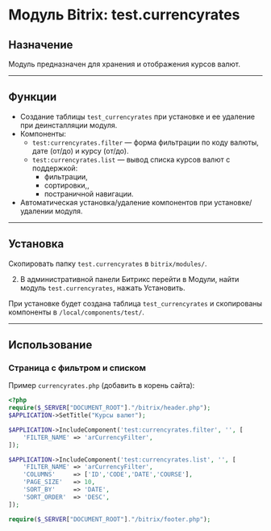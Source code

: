 # Модуль Bitrix: test.currencyrates

## Назначение
Модуль предназначен для хранения и отображения курсов валют.

---

## Функции
- Создание таблицы `test_currencyrates` при установке и ее удаление при деинсталляции модуля.
- Компоненты:
  - `test:currencyrates.filter` — форма фильтрации по коду валюты, дате (от/до) и курсу (от/до).
  - `test:currencyrates.list` — вывод списка курсов валют с поддержкой:
    - фильтрации,
    - сортировки,,
    - постраничной навигации.
- Автоматическая установка/удаление компонентов при установке/удалении модуля.

---

## Установка
Скопировать папку `test.currencyrates` в `bitrix/modules/`.

2. В административной панели Битрикс перейти в Модули, найти модуль `test.currencyrates`, нажать Установить.

При установке будет создана таблица `test_currencyrates` и скопированы компоненты в `/local/components/test/`.

---

## Использование

### Страница с фильтром и списком
Пример `currencyrates.php` (добавить в корень сайта):

```php
<?php
require($_SERVER["DOCUMENT_ROOT"]."/bitrix/header.php");
$APPLICATION->SetTitle("Курсы валют");

$APPLICATION->IncludeComponent('test:currencyrates.filter', '', [
    'FILTER_NAME' => 'arCurrencyFilter',
]);

$APPLICATION->IncludeComponent('test:currencyrates.list', '', [
    'FILTER_NAME' => 'arCurrencyFilter',
    'COLUMNS'     => ['ID','CODE','DATE','COURSE'],
    'PAGE_SIZE'   => 10,
    'SORT_BY'     => 'DATE',
    'SORT_ORDER'  => 'DESC',
]);

require($_SERVER["DOCUMENT_ROOT"]."/bitrix/footer.php");

